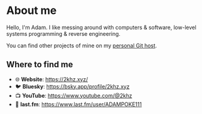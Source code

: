 # About me

Hello, I'm Adam. I like messing around with computers & software, low-level systems programming & reverse engineering.

You can find other projects of mine on my [personal Git host](https://git.2khz.xyz/).

## Where to find me

- 🌐 **Website**: https://2khz.xyz/
- 🐦 **Bluesky**: https://bsky.app/profile/2khz.xyz
- 📺 **YouTube**: https://www.youtube.com/@2khz
- 🎵 **last.fm**: https://www.last.fm/user/ADAMPOKE111
